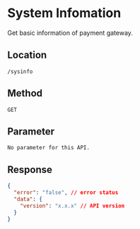 # System Infomation

Get basic information of payment gateway.

## Location

`/sysinfo`

## Method

`GET`

## Parameter

`No parameter for this API.`

## Response

```json
{
  "error": "false", // error status
  "data": {
    "version": "x.x.x" // API version
  }
}
```
